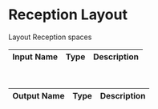 

# Reception Layout

Layout Reception spaces

|Input Name|Type|Description|
|---|---|---|


<br>

|Output Name|Type|Description|
|---|---|---|

